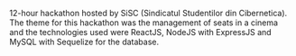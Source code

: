 12-hour hackathon hosted by SiSC (Sindicatul Studentilor din Cibernetica). The theme for this hackathon was the management of seats in a cinema and the technologies used were ReactJS, NodeJS with ExpressJS and MySQL with Sequelize for the database.
